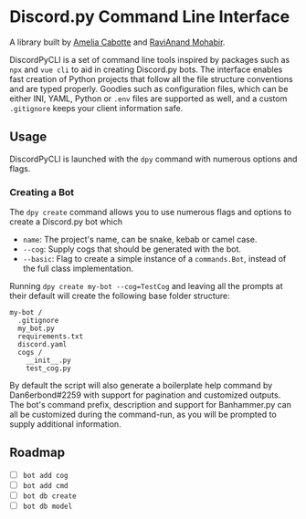 # Discord.py Command Line Interface

A library built by [Amelia Cabotte](https://github.com/Amelia-exe) and [RaviAnand Mohabir](https://github.com/Dan6erbond).

DiscordPyCLI is a set of command line tools inspired by packages such as `npx` and `vue cli` to aid in creating Discord.py bots. The interface enables fast creation of Python projects that follow all the file structure conventions and are typed properly. Goodies such as configuration files, which can be either INI, YAML, Python or `.env` files are supported as well, and a custom `.gitignore` keeps your client information safe.

## Usage

DiscordPyCLI is launched with the `dpy` command with numerous options and flags.

### Creating a Bot

The `dpy create` command allows you to use numerous flags and options to create a Discord.py bot which

 - `name`: The project's name, can be snake, kebab or camel case.
 - `--cog`: Supply cogs that should be generated with the bot.
 - `--basic`: Flag to create a simple instance of a `commands.Bot`, instead of the full class implementation.

Running `dpy create my-bot --cog=TestCog` and leaving all the prompts at their default will create the following base folder structure:

```
my-bot /
  .gitignore
  my_bot.py
  requirements.txt
  discord.yaml
  cogs /
    __init__.py
    test_cog.py
```

By default the script will also generate a boilerplate help command by Dan6erbond#2259 with support for pagination and customized outputs. The bot's command prefix, description and support for Banhammer.py can all be customized during the command-run, as you will be prompted to supply additional information.

## Roadmap

 - [ ] `bot add cog`
 - [ ] `bot add cmd`
 - [ ] `bot db create`
 - [ ] `bot db model`
